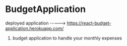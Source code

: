 # BudgetApplication

deployed application ----->   https://react-budget-application.herokuapp.com/

1. budget application to handle your monthly expenses

